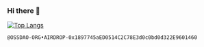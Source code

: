### Hi there 👋

<!--
**whj768702/whj768702** is a ✨ _special_ ✨ repository because its `README.md` (this file) appears on your GitHub profile.

Here are some ideas to get you started:

- 🔭 I’m currently working on ...
- 🌱 I’m currently learning ...
- 👯 I’m looking to collaborate on ...
- 🤔 I’m looking for help with ...
- 💬 Ask me about ...
- 📫 How to reach me: ...
- 😄 Pronouns: ...
- ⚡ Fun fact: ...
-->
[![Top Langs](https://github-readme-stats.vercel.app/api/top-langs/?username=whj768702&layout=compact)](https://github.com/anuraghazra/github-readme-stats)

`@OSSDAO-ORG•AIRDROP-0x1897745aED0514C2C78E3d0c0bd0d322E9601460`
